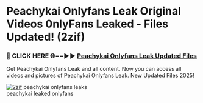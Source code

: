 # Peachykai Onlyfans Leak Original Videos 0nlyFans Leaked - Files Updated! (2zif)

<h3>🔴 CLICK HERE 🌐==►► <a href="https://tinyurl.com/2jnfzry5" rel="nofollow">Peachykai Onlyfans Leak Updated Files</a></h3>

Get Peachykai Onlyfans Leak and all content. Now you can access all videos and pictures of Peachykai Onlyfans Leak. New Updated Files 2025!

[![2zif](https://i.imgur.com/GyGTBgg.gif)](https://tinyurl.com/2jnfzry5)
peachykai onlyfans leaks<br>
peachykai leaked onlyfans